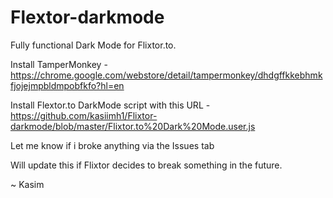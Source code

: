 # Flextor-darkmode

Fully functional Dark Mode for Flixtor.to.

Install TamperMonkey - https://chrome.google.com/webstore/detail/tampermonkey/dhdgffkkebhmkfjojejmpbldmpobfkfo?hl=en

Install Flextor.to DarkMode script with this URL - https://github.com/kasiimh1/Flixtor-darkmode/blob/master/Flixtor.to%20Dark%20Mode.user.js

Let me know if i broke anything via the Issues tab

Will update this if Flixtor decides to break something in the future.

~ Kasim
